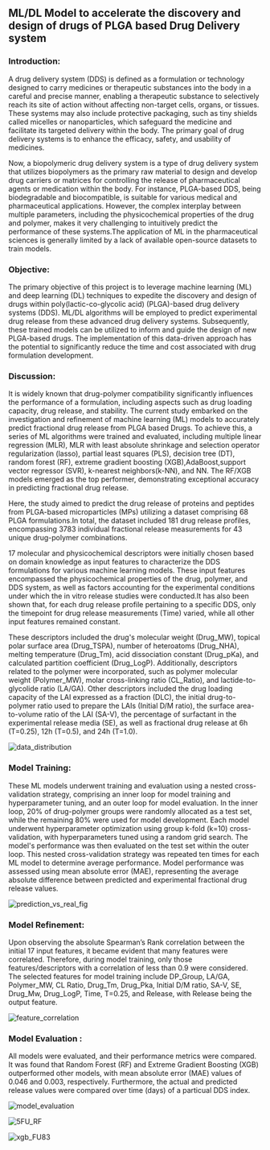 ## ML/DL Model to accelerate the discovery and design of drugs of PLGA based Drug Delivery system
### Introduction:
A drug delivery system (DDS) is defined as a formulation or technology designed to carry medicines or therapeutic substances into the body in a careful and precise manner, enabling a therapeutic substance to selectively reach its site of action without affecting non-target cells, organs, or tissues. These systems may also include protective packaging, such as tiny shields called micelles or nanoparticles, which safeguard the medicine and facilitate its targeted delivery within the body. The primary goal of drug delivery systems is to enhance the efficacy, safety, and usability of medicines.

Now, a biopolymeric drug delivery system is a type of drug delivery system that utilizes biopolymers as the primary raw material to design and develop drug carriers or matrices for controlling the release of pharmaceutical agents or medication within the body. For instance, PLGA-based DDS, being biodegradable and biocompatible, is suitable for various medical and pharmaceutical applications. However, the complex interplay between multiple parameters, including the physicochemical properties of the drug and polymer, makes it very challenging to intuitively predict the performance of these systems.The application of ML in the pharmaceutical sciences is generally limited by a lack of available open-source datasets to train models.

### Objective: 
The primary objective of this project is to leverage machine learning (ML) and deep learning (DL) techniques to expedite the discovery and design of drugs within poly(lactic-co-glycolic acid) (PLGA)-based drug delivery systems (DDS). ML/DL algorithms will be employed to predict experimental drug release from these advanced drug delivery systems. Subsequently, these trained models can be utilized to inform and guide the design of new PLGA-based drugs. The implementation of this data-driven approach has the potential to significantly reduce the time and cost associated with drug formulation development.

### Discussion:
It is widely known that drug-polymer compatibility significantly influences the performance of a formulation, including aspects such as drug loading capacity, drug release, and stability. The current study embarked on the investigation and refinement of machine learning (ML) models to accurately predict fractional drug release from PLGA based Drugs. To achieve this, a series of ML algorithms were trained and evaluated, including multiple linear regression (MLR), MLR with least absolute shrinkage and selection operator regularization (lasso), partial least squares (PLS), decision tree (DT), random forest (RF), extreme gradient boosting (XGB),AdaBoost,support vector regressor (SVR), k-nearest neighbors(k-NN), and NN. The RF/XGB models emerged as the top performer, demonstrating exceptional accuracy in predicting fractional drug release.

Here, the study aimed to predict the drug release of proteins and peptides from PLGA-based microparticles (MPs) utilizing a dataset comprising 68 PLGA formulations.In total, the dataset included 181 drug release profiles, encompassing 3783 individual fractional release measurements for 43 unique drug-polymer combinations.

17 molecular and physicochemical descriptors were initially chosen based on domain knowledge as input features to characterize the DDS formulations for various machine learning models. These input features encompassed the physicochemical properties of the drug, polymer, and DDS system, as well as factors accounting for the experimental conditions under which the in vitro release studies were conducted.It has also been shown that, for each drug release profile pertaining to a specific DDS, only the timepoint for drug release measurements (Time) varied, while all other input features remained constant.

These descriptors included the drug's molecular weight (Drug_MW), topical polar surface area (Drug_TSPA), number of heteroatoms (Drug_NHA), melting temperature (Drug_Tm), acid dissociation constant (Drug_pKa), and calculated partition coefficient (Drug_LogP). Additionally, descriptors related to the polymer were incorporated, such as polymer molecular weight (Polymer_MW), molar cross-linking ratio (CL_Ratio), and lactide-to-glycolide ratio (LA/GA). Other descriptors included the drug loading capacity of the LAI expressed as a fraction (DLC), the initial drug-to-polymer ratio used to prepare the LAIs (Initial D/M ratio), the surface area-to-volume ratio of the LAI (SA-V), the percentage of surfactant in the experimental release media (SE), as well as fractional drug release at 6h (T=0.25), 12h (T=0.5), and 24h (T=1.0).

![data_distribution](https://github.com/ApurbaApd/dds_design_ML/assets/119648597/a7745e2c-a6bd-4834-992f-230560d2180e)


### Model Training:
These ML models underwent training and evaluation using a nested cross-validation strategy, comprising an inner loop for model training and hyperparameter tuning, and an outer loop for model evaluation. In the inner loop, 20% of drug-polymer groups were randomly allocated as a test set, while the remaining 80% were used for model development. Each model underwent hyperparameter optimization using group k-fold (k=10) cross-validation, with hyperparameters tuned using a random grid search. The model's performance was then evaluated on the test set within the outer loop. This nested cross-validation strategy was repeated ten times for each ML model to determine average performance. Model performance was assessed using mean absolute error (MAE), representing the average absolute difference between predicted and experimental fractional drug release values.

![prediction_vs_real_fig](https://github.com/ApurbaApd/dds_design_ML/assets/119648597/aaa41598-eb68-4981-a162-e3677f78d07e)


### Model Refinement:
Upon observing the absolute Spearman’s Rank correlation between the initial 17 input features, it became evident that many features were correlated. Therefore, during model training, only those features/descriptors with a correlation of less than 0.9 were considered. The selected features for model training include DP_Group, LA/GA, Polymer_MW, CL Ratio, Drug_Tm, Drug_Pka, Initial D/M ratio, SA-V, SE, Drug_Mw, Drug_LogP, Time, T=0.25, and Release, with Release being the output feature.

![feature_correlation](https://github.com/ApurbaApd/dds_design_ML/assets/119648597/af1a7ad7-7115-4c89-8957-804c8dfd40de)


### Model Evaluation :
All models were evaluated, and their performance metrics were compared. It was found that Random Forest (RF) and Extreme Gradient Boosting (XGB) outperformed other models, with mean absolute error (MAE) values of 0.046 and 0.003, respectively. Furthermore, the actual and predicted release values were compared over time (days) of a particual DDS index.

![model_evaluation](https://github.com/ApurbaApd/dds_design_ML/assets/119648597/bc322f3f-7efd-457c-bccb-f13976e21159)

![5FU_RF](https://github.com/ApurbaApd/dds_design_ML/assets/119648597/8b8e31d2-0b11-466e-a377-98881b433543)

![xgb_FU83](https://github.com/ApurbaApd/dds_design_ML/assets/119648597/cc1ee6bf-8eb1-46d6-b0b9-085ef54fcad0)






 
